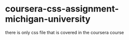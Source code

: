 # coursera-css-assignment-michigan-university
there is only css file that is covered in the coursera course 
